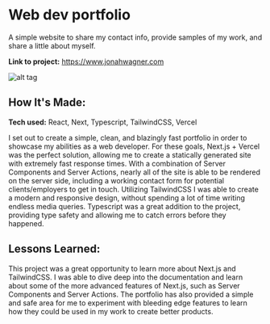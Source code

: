 # Web dev portfolio

A simple website to share my contact info, provide samples of my work, and share a little about myself.

**Link to project:** https://www.jonahwagner.com

![alt tag](https://jonahwagner.com/profile.png)

## How It's Made:

**Tech used:** React, Next, Typescript, TailwindCSS, Vercel

I set out to create a simple, clean, and blazingly fast portfolio in order to showcase my abilities as a web developer. For these goals, Next.js + Vercel was the perfect solution, allowing me to create a statically generated site with extremely fast response times. With a combination of Server Components and Server Actions, nearly all of the site is able to be rendered on the server side, including a working contact form for potential clients/employers to get in touch. Utilizing TailwindCSS I was able to create a modern and responsive design, without spending a lot of time writing endless media queries. Typescript was a great addition to the project, providing type safety and allowing me to catch errors before they happened.

## Lessons Learned:

This project was a great opportunity to learn more about Next.js and TailwindCSS. I was able to dive deep into the documentation and learn about some of the more advanced features of Next.js, such as Server Components and Server Actions. The portfolio has also provided a simple and safe area for me to experiment with bleeding edge features to learn how they could be used in my work to create better products.
